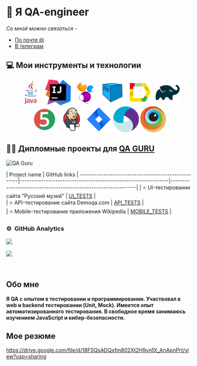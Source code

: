 # 👋 Я QA-engineer
*Со мной можно связаться -*
- [По почте @](2231790@mail.ru)
- [В телеграм](https://t.me/ASTusername)

## :computer: Мои инструменты и технологии
 <p align="center">
<a href="https://www.java.com/"><img src="/media/java.svg" width="70" height="70"  alt="Java"/></a>
<a href="https://www.jetbrains.com/idea/"><img src="media/IJ.svg" width="70" height="70"  alt="IDEA"/></a>
<a href="https://www.selenide.org/"><img src="media/Selenide.svg" width="70" height="70" alt="Selenide" title="Selenide"/></a> 
<a href="https://aerokube.com/selenoid/"><img src="media/Selenoid.svg" width="70" height="70"  alt="Selenoid"/></a>
<a href="https://github.com/allure-framework"><img src="media/allure.svg" width="70" height="70"  alt="Allure"/></a>
<a href="https://gradle.org/"><img src="media/gradle.svg" width="70" height="70"  alt="Gradle"/></a>
<a href="https://junit.org/junit5/"><img src="media/jUnit5.svg" width="70" height="70"  alt="JUnit 5"/></a>
<a href="https://www.jenkins.io/"><img src="media/jenkins.svg" width="70" height="70"  alt="Jenkins"/></a>
<a href="https://www.atlassian.com/software/jira/"><img src="media/Jira.svg" width="70" height="70" alt="Jira" title="Jira"/></a> 
<a href="https://appium.io/docs/en/latest/"><img src="media/appium.svg" width="70" height="70" alt="Appium" title="Appium"/></a> 
<a href="https://www.browserstack.com/"><img src="media/Browserstack.svg" width="70" height="70" alt="BrowserStack" title="BrowserStack"/></a> 
</p>

## :man_student: Дипломные проекты для [QA GURU](https://qa.guru/)

<p align="left">  
 <img src="https://avatars.githubusercontent.com/u/65260527?s=200&v=4" title="QA Guru" alt="QA Guru" width="70" height="70"/>&nbsp;
</p>
 
  | Project name                                       | GitHub links                                                  |
----------------------------------------------------|---------------------------------------------------------------|---------------------------------------------------------------|
  | :star:    UI-тестировании сайта "Русский музей"    | [UI_TESTS](https://github.com/ASTusername/UI_project)         |  
  | :star:    API-тестирование сайта Demoqa.com        | [API_TESTS](https://github.com/ASTusername/API_project)       |  
  | :star:    Mobile-тестирование приложения Wikipedia | [MOBILE_TESTS](https://github.com/ASTusername/mobile_project) |  






### ⚙️ &nbsp;GitHub Analytics

![](https://github-profile-summary-cards.vercel.app/api/cards/repos-per-language?username=ASTusername&theme=solarized_dark)

![](https://github-profile-summary-cards.vercel.app/api/cards/stats?username=ASTusername&theme=solarized_dark)


![]()
![]()
![]()

## Обо мне
**Я QA c опытом в тестировании и программировании. Участвовал в web и backend тестировании (Unit, Mock). Имеется опыт автоматизированного тестирования. В свободное время занимаюсь изучением JavaScript и кибер-безопасности.**

## Мое резюме
https://drive.google.com/file/d/18FSQsADQxfm802Xt2H9yn1X_AnApnPrt/view?usp=sharing


